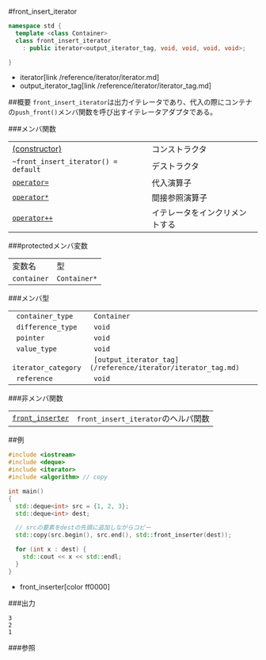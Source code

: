 #front_insert_iterator
```cpp
namespace std {
  template <class Container>
  class front_insert_iterator
    : public iterator<output_iterator_tag, void, void, void, void>;

}
```
* iterator[link /reference/iterator/iterator.md]
* output_iterator_tag[link /reference/iterator/iterator_tag.md]

##概要
`front_insert_iterator`は出力イテレータであり、代入の際にコンテナの`push_front()`メンバ関数を呼び出すイテレータアダプタである。


###メンバ関数

| | |
|------------------------------------------------------------------------------------------------------------------------------------------------|-----------------------------------------------|
| [(constructor)](./front_insert_iterator//op_constructor.md) | コンストラクタ |
| `~front_insert_iterator() = default` | デストラクタ |
| [`operator=`](./front_insert_iterator/op_assign.md) | 代入演算子 |
| [`operator*`](./front_insert_iterator/op_deref.md) | 間接参照演算子 |
| [`operator++`](./front_insert_iterator/op_increment.md) | イテレータをインクリメントする |

###protectedメンバ変数

| | |
|------------------------|-------------------------|
| 変数名 | 型 |
| `container` | `Container*` |

###メンバ型

| | |
|--------------------------------|-----------------------------------------------------------------------------------------------------------------------|
|` container_type` |` Container` |
|` difference_type` |` void` |
|` pointer` |` void` |
|` value_type` |` void` |
|` iterator_category` |` [output_iterator_tag](/reference/iterator/iterator_tag.md)` |
|` reference` |` void` |

###非メンバ関数

| | |
|------------------------------------------------------------------------------------------------------------------------------------------|------------------------------------------------------|
| [`front_inserter`](./front_insert_iterator/front_inserter.md) | `front_insert_iterator`のヘルパ関数 |


##例
```cpp
#include <iostream>
#include <deque>
#include <iterator>
#include <algorithm> // copy

int main()
{
  std::deque<int> src = {1, 2, 3};
  std::deque<int> dest;

  // srcの要素をdestの先頭に追加しながらコピー
  std::copy(src.begin(), src.end(), std::front_inserter(dest));

  for (int x : dest) {
    std::cout << x << std::endl;
  }
}
```
* front_inserter[color ff0000]

###出力
```
3
2
1
```

###参照

